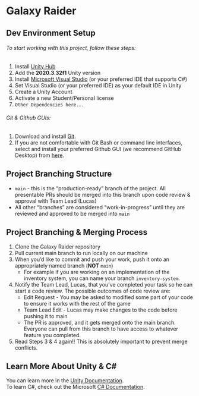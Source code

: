 # Galaxy Raider

## Dev Environment Setup
###### To start working with this project, follow these steps:
1. Install [Unity Hub](https://unity3d.com/get-unity/download)
2. Add the **2020.3.32f1** Unity version
3. Install [Microsoft Visual Studio](https://visualstudio.microsoft.com/) (or your preferred IDE that supports C#)
4. Set Visual Studio (or your preferred IDE) as your default IDE in Unity
5. Create a Unity Account
6. Activate a new Student/Personal license
7. `Other Dependencies here...`

###### Git & Github GUIs:
1. Download and install [Git](https://git-scm.com/downloads).
2. If you are not comfortable with Git Bash or command line interfaces, select and install your preferred Github GUI (we recommend GitHub Desktop) from [here](https://git-scm.com/downloads/guis).

## Project Branching Structure
- `main` - this is the “production-ready” branch of the project. All presentable PRs should be merged into this branch upon code review & approval with Team Lead (Lucas)
- All other “branches” are considered “work-in-progress” until they are reviewed and approved to be merged into `main`

## Project Branching & Merging Process
1. Clone the Galaxy Raider repository
2. Pull current main branch to run locally on our machine
3. When you’d like to commit and push your work, push it onto an appropriately named branch (**NOT** `main`)
    - For example if you are working on an implementation of the inventory system, you can name your branch `inventory-system`.
4. Notify the Team Lead, Lucas, that you’ve completed your task so he can start a code review. The possible outcomes of code review are:
    - Edit Request - You may be asked to modified some part of your code to ensure it works with the rest of the game
    - Team Lead Edit - Lucas may make changes to the code before pushing it to main
    - The PR is approved, and it gets merged onto the main branch. Everyone can pull from this branch to have access to whatever feature you completed.
5. Read Steps 3 & 4 again!! This is absolutely important to prevent merge conflicts.

## Learn More About Unity & C#
You can learn more in the [Unity Documentation](https://docs.unity3d.com/Manual/index.html).
<br/>To learn C#, check out the Microsoft [C# Documentation](https://docs.microsoft.com/en-us/dotnet/csharp/).
